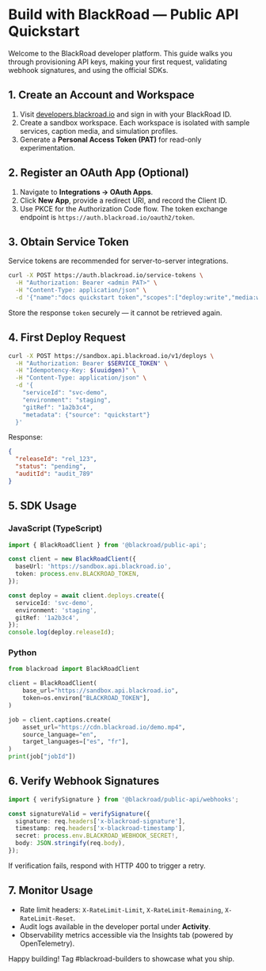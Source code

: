 # Build with BlackRoad — Public API Quickstart

Welcome to the BlackRoad developer platform. This guide walks you through provisioning API keys, making your first request, validating webhook signatures, and using the official SDKs.

## 1. Create an Account and Workspace

1. Visit [developers.blackroad.io](https://developers.blackroad.io) and sign in with your BlackRoad ID.
2. Create a sandbox workspace. Each workspace is isolated with sample services, caption media, and simulation profiles.
3. Generate a **Personal Access Token (PAT)** for read-only experimentation.

## 2. Register an OAuth App (Optional)

1. Navigate to **Integrations → OAuth Apps**.
2. Click **New App**, provide a redirect URI, and record the Client ID.
3. Use PKCE for the Authorization Code flow. The token exchange endpoint is `https://auth.blackroad.io/oauth2/token`.

## 3. Obtain Service Token

Service tokens are recommended for server-to-server integrations.

```bash
curl -X POST https://auth.blackroad.io/service-tokens \
  -H "Authorization: Bearer <admin PAT>" \
  -H "Content-Type: application/json" \
  -d '{"name":"docs quickstart token","scopes":["deploy:write","media:write","sim:write"]}'
```

Store the response `token` securely — it cannot be retrieved again.

## 4. First Deploy Request

```bash
curl -X POST https://sandbox.api.blackroad.io/v1/deploys \
  -H "Authorization: Bearer $SERVICE_TOKEN" \
  -H "Idempotency-Key: $(uuidgen)" \
  -H "Content-Type: application/json" \
  -d '{
    "serviceId": "svc-demo",
    "environment": "staging",
    "gitRef": "1a2b3c4",
    "metadata": {"source": "quickstart"}
  }'
```

Response:

```json
{
  "releaseId": "rel_123",
  "status": "pending",
  "auditId": "audit_789"
}
```

## 5. SDK Usage

### JavaScript (TypeScript)

```ts
import { BlackRoadClient } from '@blackroad/public-api';

const client = new BlackRoadClient({
  baseUrl: 'https://sandbox.api.blackroad.io',
  token: process.env.BLACKROAD_TOKEN,
});

const deploy = await client.deploys.create({
  serviceId: 'svc-demo',
  environment: 'staging',
  gitRef: '1a2b3c4',
});
console.log(deploy.releaseId);
```

### Python

```python
from blackroad import BlackRoadClient

client = BlackRoadClient(
    base_url="https://sandbox.api.blackroad.io",
    token=os.environ["BLACKROAD_TOKEN"],
)

job = client.captions.create(
    asset_url="https://cdn.blackroad.io/demo.mp4",
    source_language="en",
    target_languages=["es", "fr"],
)
print(job["jobId"])
```

## 6. Verify Webhook Signatures

```ts
import { verifySignature } from '@blackroad/public-api/webhooks';

const signatureValid = verifySignature({
  signature: req.headers['x-blackroad-signature'],
  timestamp: req.headers['x-blackroad-timestamp'],
  secret: process.env.BLACKROAD_WEBHOOK_SECRET!,
  body: JSON.stringify(req.body),
});
```

If verification fails, respond with HTTP 400 to trigger a retry.

## 7. Monitor Usage

- Rate limit headers: `X-RateLimit-Limit`, `X-RateLimit-Remaining`, `X-RateLimit-Reset`.
- Audit logs available in the developer portal under **Activity**.
- Observability metrics accessible via the Insights tab (powered by OpenTelemetry).

Happy building! Tag #blackroad-builders to showcase what you ship.

